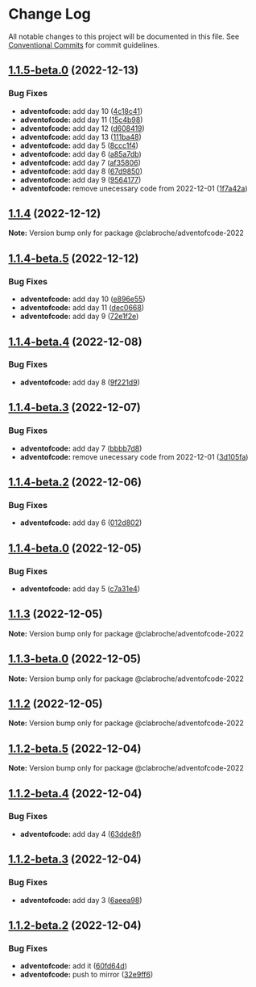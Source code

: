 # Change Log

All notable changes to this project will be documented in this file.
See [Conventional Commits](https://conventionalcommits.org) for commit guidelines.

## [1.1.5-beta.0](https://github.com/clabroche/monorepo/compare/v1.1.2-beta.11...v1.1.5-beta.0) (2022-12-13)

### Bug Fixes

* **adventofcode:** add day 10 ([4c18c41](https://github.com/clabroche/monorepo/commit/4c18c41b3b47627831a13b034dbee263d5575acc))
* **adventofcode:** add day 11 ([15c4b98](https://github.com/clabroche/monorepo/commit/15c4b9898fbcde9bd684a18ee4ec04a64bddd352))
* **adventofcode:** add day 12 ([d608419](https://github.com/clabroche/monorepo/commit/d608419571a16e0bbda226adadf803e79a099098))
* **adventofcode:** add day 13 ([111ba48](https://github.com/clabroche/monorepo/commit/111ba48b7cee8f7e3bdafc610780a4b814dbfc81))
* **adventofcode:** add day 5 ([8ccc1f4](https://github.com/clabroche/monorepo/commit/8ccc1f41e0101e0155316c5b14d1d562b89b9b6c))
* **adventofcode:** add day 6 ([a85a7db](https://github.com/clabroche/monorepo/commit/a85a7dbfc591deb3193299bb911379717c9c76cd))
* **adventofcode:** add day 7 ([af35806](https://github.com/clabroche/monorepo/commit/af358063f74532bb626088adce9035e34bd5ad69))
* **adventofcode:** add day 8 ([67d9850](https://github.com/clabroche/monorepo/commit/67d9850422ec908171d2c00fb3d986ef4c37033b))
* **adventofcode:** add day 9 ([9564177](https://github.com/clabroche/monorepo/commit/9564177d05bbecfda7c03086164b2ca48fa0c663))
* **adventofcode:** remove unecessary code from 2022-12-01 ([1f7a42a](https://github.com/clabroche/monorepo/commit/1f7a42a5c38ff788d517bd84190b9b93a278903b))

## [1.1.4](https://github.com/clabroche/monorepo/compare/v1.1.4-beta.5...v1.1.4) (2022-12-12)

**Note:** Version bump only for package @clabroche/adventofcode-2022

## [1.1.4-beta.5](https://github.com/clabroche/monorepo/compare/v1.1.4-beta.4...v1.1.4-beta.5) (2022-12-12)

### Bug Fixes

* **adventofcode:** add day 10 ([e896e55](https://github.com/clabroche/monorepo/commit/e896e55554aa157aea3be7cfb2fe3566c6321fff))
* **adventofcode:** add day 11 ([dec0668](https://github.com/clabroche/monorepo/commit/dec0668575301b90d2ea85b4c8104e66d56ec420))
* **adventofcode:** add day 9 ([72e1f2e](https://github.com/clabroche/monorepo/commit/72e1f2e7834e72a4a7f27c12e82ec07683690e98))

## [1.1.4-beta.4](https://github.com/clabroche/monorepo/compare/v1.1.4-beta.3...v1.1.4-beta.4) (2022-12-08)

### Bug Fixes

* **adventofcode:** add day 8 ([9f221d9](https://github.com/clabroche/monorepo/commit/9f221d960fe14c2cf23563e016a2edd87decc6e5))

## [1.1.4-beta.3](https://github.com/clabroche/monorepo/compare/v1.1.4-beta.2...v1.1.4-beta.3) (2022-12-07)

### Bug Fixes

* **adventofcode:** add day 7 ([bbbb7d8](https://github.com/clabroche/monorepo/commit/bbbb7d8041b3a0e542b38dfc8a80991e0c654822))
* **adventofcode:** remove unecessary code from 2022-12-01 ([3d105fa](https://github.com/clabroche/monorepo/commit/3d105fab178fc64d8737c7ec020b197ea8a4326f))

## [1.1.4-beta.2](https://github.com/clabroche/monorepo/compare/v1.1.4-beta.1...v1.1.4-beta.2) (2022-12-06)

### Bug Fixes

* **adventofcode:** add day 6 ([012d802](https://github.com/clabroche/monorepo/commit/012d802f38e502de06c5e3eee571223b53b68470))

## [1.1.4-beta.0](https://github.com/clabroche/monorepo/compare/v1.1.3...v1.1.4-beta.0) (2022-12-05)

### Bug Fixes

* **adventofcode:** add day 5 ([c7a31e4](https://github.com/clabroche/monorepo/commit/c7a31e47fd60e2190573d4d25dd3463de8ca341b))

## [1.1.3](https://github.com/clabroche/monorepo/compare/v1.1.3-beta.0...v1.1.3) (2022-12-05)

**Note:** Version bump only for package @clabroche/adventofcode-2022

## [1.1.3-beta.0](https://github.com/clabroche/monorepo/compare/v1.1.2...v1.1.3-beta.0) (2022-12-05)

**Note:** Version bump only for package @clabroche/adventofcode-2022

## [1.1.2](https://github.com/clabroche/monorepo/compare/v1.1.2-beta.11...v1.1.2) (2022-12-05)

**Note:** Version bump only for package @clabroche/adventofcode-2022

## [1.1.2-beta.5](https://github.com/clabroche/monorepo/compare/v1.1.2-beta.4...v1.1.2-beta.5) (2022-12-04)

**Note:** Version bump only for package @clabroche/adventofcode-2022

## [1.1.2-beta.4](https://github.com/clabroche/monorepo/compare/v1.1.2-beta.3...v1.1.2-beta.4) (2022-12-04)

### Bug Fixes

* **adventofcode:** add day 4 ([63dde8f](https://github.com/clabroche/monorepo/commit/63dde8f9b8b63cbeaae163373bbe1d0af430b4b9))

## [1.1.2-beta.3](https://github.com/clabroche/monorepo/compare/v1.1.2-beta.2...v1.1.2-beta.3) (2022-12-04)

### Bug Fixes

* **adventofcode:** add day 3 ([6aeea98](https://github.com/clabroche/monorepo/commit/6aeea98bf85cd15d13b8fb38db1041edbef73500))

## [1.1.2-beta.2](https://github.com/clabroche/monorepo/compare/v1.1.2-beta.1...v1.1.2-beta.2) (2022-12-04)

### Bug Fixes

* **adventofcode:** add it ([60fd64d](https://github.com/clabroche/monorepo/commit/60fd64dccbbca266e080b3f5d3208c17a72a967b))
* **adventofcode:** push to mirror ([32e9ff6](https://github.com/clabroche/monorepo/commit/32e9ff60fff837c885d3b7bd46db723dd5300cad))
